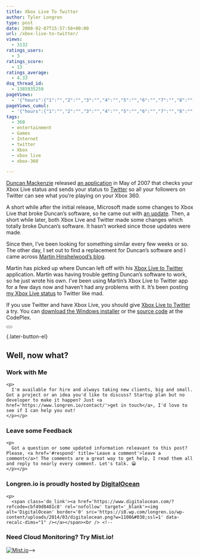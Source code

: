 ```yaml
---
title: Xbox Live To Twitter
author: Tyler Longren
type: post
date: 2008-02-07T15:57:58+00:00
url: /xbox-live-to-twitter/
views:
  - 3132
ratings_users:
  - 3
ratings_score:
  - 13
ratings_average:
  - 4.33
dsq_thread_id:
  - 1385935259
pageViews:
  - '{"hours":{"1":"","2":"","3":"","4":"","5":"","6":"","7":"","8":"","9":"","10":"","11":"","12":"","13":"","14":"","15":"","16":"","17":"","18":"","19":"","20":"","21":"","22":"","23":"","24":"","25":"","26":"","27":"","28":"","29":"","30":"","31":"","32":"","33":"","34":"","35":"","36":"","37":"","38":"","39":"","40":"","41":"","42":"","43":"","44":"","45":"","46":"","47":""},"days":{"2":"","3":"","4":"","5":"","6":"","7":"","8":"","9":"","10":"","11":"","12":"","13":"","14":""},"weeks":{"3":"","4":"","5":"","6":"","7":"","8":"","9":"","10":"","11":"","12":""},"months":{"4":"","5":"","6":"","7":"","8":"","9":"","10":"","11":"","12":"","13":"","14":"","15":"","16":"","17":"","18":"","19":"","20":"","21":"","22":"","23":"","24":""}}'
pageViews_cumul:
  - '{"hours":{"1":"","2":"","3":"","4":"","5":"","6":"","7":"","8":"","9":"","10":"","11":"","12":"","13":"","14":"","15":"","16":"","17":"","18":"","19":"","20":"","21":"","22":"","23":"","24":"","25":"","26":"","27":"","28":"","29":"","30":"","31":"","32":"","33":"","34":"","35":"","36":"","37":"","38":"","39":"","40":"","41":"","42":"","43":"","44":"","45":"","46":"","47":""},"days":{"2":"","3":"","4":"","5":"","6":"","7":"","8":"","9":"","10":"","11":"","12":"","13":"","14":""},"weeks":{"3":"","4":"","5":"","6":"","7":"","8":"","9":"","10":"","11":"","12":""},"months":{"4":"","5":"","6":"","7":"","8":"","9":"","10":"","11":"","12":"","13":"","14":"","15":"","16":"","17":"","18":"","19":"","20":"","21":"","22":"","23":"","24":""}}'
tags:
  - 360
  - entertainment
  - Games
  - Internet
  - twitter
  - Xbox
  - xbox live
  - xbox-360

---
```

[Duncan Mackenzie][1] released [an application][2] in May of 2007 that checks your Xbox Live status and sends your status to [Twitter][3] so all your followers on Twitter can see what you&#8217;re playing on your Xbox 360.  
<!--adsense-->

  
A short while after the initial release, Microsoft made some changes to Xbox Live that broke Duncan&#8217;s software, so he came out with [an update][4]. Then, a short while later, both Xbox Live and Twitter made some changes which totally broke Duncan&#8217;s software. It hasn&#8217;t worked since those updates were made.

Since then, I&#8217;ve been looking for something similar every few weeks or so. The other day, I set out to find a replacement for Duncan&#8217;s software and I came across [Martin Hinshelwood&#8217;s blog][5].

Martin has picked up where Duncan left off with his [Xbox Live to Twitter][6] application. Martin was having trouble getting Duncan&#8217;s software to work, so he just wrote his own. I&#8217;ve been using Martin&#8217;s Xbox Live to Twitter app for a few days now and haven&#8217;t had any problems with it. It&#8217;s been posting [my Xbox Live status][7] to Twitter like mad.  
<!--adsense-->

  
If you use Twitter and have Xbox Live, you should give [Xbox Live to Twitter][6] a try. You can [download the Windows installer][8] or the [source code][9] at the CodePlex. 

<div class="wpulike wpulike-default " >
  <div class="wp_ulike_general_class wp_ulike_is_not_liked">
    <button type="button"
					aria-label="Like Button"
					data-ulike-id="2341"
					data-ulike-nonce="a807eabf05"
					data-ulike-type="likeThis"
					data-ulike-template="wpulike-default"
					data-ulike-display-likers="0"
					data-ulike-disable-pophover="0"
					class="wp_ulike_btn wp_ulike_put_image wp_likethis_2341"></button><span class="count-box"></span>
  </div>
</div>

[][10]{.later-button-el}

<div class='what-next'>
  <h2>
    Well, now what?
  </h2>
  
  <div class='hire'>
    <h3>
      Work with Me
    </h3>
    
    <p>
      I'm available for hire and always taking new clients, big and small. Got a project or an idea you'd like to discuss? Startup plan but no developer to make it happen? Just <a href='https://www.longren.io/contact/'>get in touch</a>, I'd love to see if I can help you out!
    </p></p>
  </div>
  
  <div class='hire'>
    <h3>
      Leave some Feedback
    </h3>
    
    <p>
      Got a question or some updated information releavant to this post? Please, <a href='#respond' title='Leave a comment'>leave a comment</a>! The comments are a great way to get help, I read them all and reply to nearly every comment. Let's talk. 😀
    </p></p>
  </div>
  
  <div class='now-what-bottom-ad'>
    <h3>
      Longren.io is proudly hosted by <a href='https://www.digitalocean.com/?refcode=cbf49d0481c8'>DigitalOcean</a>
    </h3>
    
    <p>
      <span class='do_link'><a href='https://www.digitalocean.com/?refcode=cbf49d0481c8' rel='nofollow' target='_blank'><img alt='DigitalOcean' border='0' src='https://i0.wp.com/longren.io/wp-content/uploads/2014/03/digitalocean.png?w=1100&#038;ssl=1' data-recalc-dims="1" /></a></span><br /> <!--

<h3>Need Cloud Monitoring? Try Mist.io!</h3>

<span class='do_link'><a href='http://mist.io/?ref=tyler' rel='nofollow' target='_blank'><img alt='Mist.io' border='0' src='https://i0.wp.com/longren.io/wp-content/uploads/2014/04/mistio.jpg?w=1100&#038;ssl=1' data-recalc-dims="1"></a></span>--></div> </div>

 [1]: http://www.duncanmackenzie.net/
 [2]: http://www.duncanmackenzie.net/blog/connect-your-xbox-360-gamertag-to-twitter/default.aspx
 [3]: http://www.twitter.com/
 [4]: http://www.duncanmackenzie.net/blog/using-the-xbox-to-twitter-app-please-update-your-client/default.aspx
 [5]: http://geekswithblogs.net/hinshelm/
 [6]: http://geekswithblogs.net/hinshelm/archive/2008/01/04/xbox-live-to-twitter.aspx
 [7]: http://twitter.com/tlongren/statuses/685528022
 [8]: http://www.codeplex.com/XboxLiveStatus/Release/ProjectReleases.aspx
 [9]: http://www.codeplex.com/XboxLiveStatus
 [10]: #